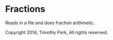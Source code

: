 # Fractions
Reads in a file and does fraction arithmetic. 

Copyright 2014, Timothy Park, All rights reserved.
